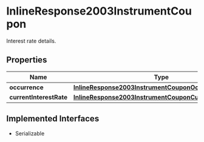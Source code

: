 

# InlineResponse2003InstrumentCoupon

Interest rate details.

## Properties

Name | Type | Description | Notes
------------ | ------------- | ------------- | -------------
**occurrence** | [**InlineResponse2003InstrumentCouponOccurrence**](InlineResponse2003InstrumentCouponOccurrence.md) |  |  [optional]
**currentInterestRate** | [**InlineResponse2003InstrumentCouponCurrentInterestRate**](InlineResponse2003InstrumentCouponCurrentInterestRate.md) |  |  [optional]


## Implemented Interfaces

* Serializable


